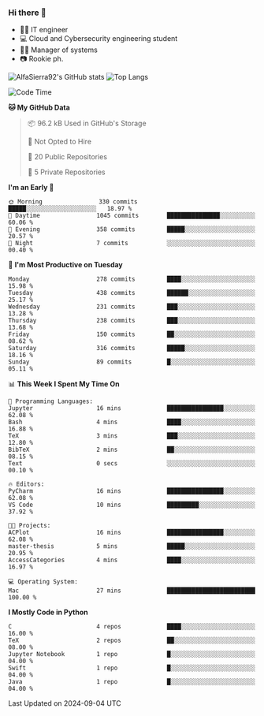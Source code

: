 ### Hi there 👋
- 👨‍💻 IT engineer
- 💻 Cloud and Cybersecurity engineering student
- 👨‍💼 Manager of systems
- 📷 Rookie ph.


![AlfaSierra92's GitHub stats](https://github-readme-stats.vercel.app/api?username=AlfaSierra92&theme=nord)
![Top Langs](https://github-readme-stats.vercel.app/api/top-langs/?username=AlfaSierra92&theme=nord&layout=compact)

<!--START_SECTION:waka-->
![Code Time](http://img.shields.io/badge/Code%20Time-184%20hrs%2031%20mins-blue)

**🐱 My GitHub Data** 

> 📦 96.2 kB Used in GitHub's Storage 
 > 
> 🚫 Not Opted to Hire
 > 
> 📜 20 Public Repositories 
 > 
> 🔑 5 Private Repositories 
 > 
**I'm an Early 🐤** 

```text
🌞 Morning                330 commits         █████░░░░░░░░░░░░░░░░░░░░   18.97 % 
🌆 Daytime                1045 commits        ███████████████░░░░░░░░░░   60.06 % 
🌃 Evening                358 commits         █████░░░░░░░░░░░░░░░░░░░░   20.57 % 
🌙 Night                  7 commits           ░░░░░░░░░░░░░░░░░░░░░░░░░   00.40 % 
```
📅 **I'm Most Productive on Tuesday** 

```text
Monday                   278 commits         ████░░░░░░░░░░░░░░░░░░░░░   15.98 % 
Tuesday                  438 commits         ██████░░░░░░░░░░░░░░░░░░░   25.17 % 
Wednesday                231 commits         ███░░░░░░░░░░░░░░░░░░░░░░   13.28 % 
Thursday                 238 commits         ███░░░░░░░░░░░░░░░░░░░░░░   13.68 % 
Friday                   150 commits         ██░░░░░░░░░░░░░░░░░░░░░░░   08.62 % 
Saturday                 316 commits         █████░░░░░░░░░░░░░░░░░░░░   18.16 % 
Sunday                   89 commits          █░░░░░░░░░░░░░░░░░░░░░░░░   05.11 % 
```


📊 **This Week I Spent My Time On** 

```text
💬 Programming Languages: 
Jupyter                  16 mins             ████████████████░░░░░░░░░   62.08 % 
Bash                     4 mins              ████░░░░░░░░░░░░░░░░░░░░░   16.88 % 
TeX                      3 mins              ███░░░░░░░░░░░░░░░░░░░░░░   12.80 % 
BibTeX                   2 mins              ██░░░░░░░░░░░░░░░░░░░░░░░   08.15 % 
Text                     0 secs              ░░░░░░░░░░░░░░░░░░░░░░░░░   00.10 % 

🔥 Editors: 
PyCharm                  16 mins             ████████████████░░░░░░░░░   62.08 % 
VS Code                  10 mins             █████████░░░░░░░░░░░░░░░░   37.92 % 

🐱‍💻 Projects: 
ACPlot                   16 mins             ████████████████░░░░░░░░░   62.08 % 
master-thesis            5 mins              █████░░░░░░░░░░░░░░░░░░░░   20.95 % 
AccessCategories         4 mins              ████░░░░░░░░░░░░░░░░░░░░░   16.97 % 

💻 Operating System: 
Mac                      27 mins             █████████████████████████   100.00 % 
```

**I Mostly Code in Python** 

```text
C                        4 repos             ████░░░░░░░░░░░░░░░░░░░░░   16.00 % 
TeX                      2 repos             ██░░░░░░░░░░░░░░░░░░░░░░░   08.00 % 
Jupyter Notebook         1 repo              █░░░░░░░░░░░░░░░░░░░░░░░░   04.00 % 
Swift                    1 repo              █░░░░░░░░░░░░░░░░░░░░░░░░   04.00 % 
Java                     1 repo              █░░░░░░░░░░░░░░░░░░░░░░░░   04.00 % 
```




 Last Updated on 2024-09-04 UTC
<!--END_SECTION:waka-->

<!--
**AlfaSierra92/AlfaSierra92** is a ✨ _special_ ✨ repository because its `README.md` (this file) appears on your GitHub profile.

Here are some ideas to get you started:

- 🔭 I’m currently working on ...
- 🌱 I’m currently learning ...
- 👯 I’m looking to collaborate on ...
- 🤔 I’m looking for help with ...
- 💬 Ask me about ...
- 📫 How to reach me: ...
- 😄 Pronouns: ...
- ⚡ Fun fact: ...
-->
